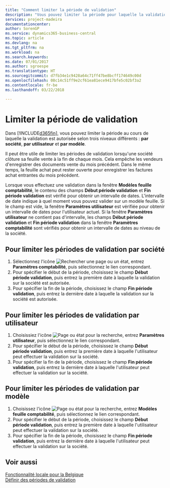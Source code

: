 ```yaml
---
title: "Comment limiter la période de validation"
description: "Vous pouvez limiter la période pour laquelle la validation est autorisée à trois niveaux différents : **Société**, **Utilisateur** et **Modèle**."
services: project-madeira
documentationcenter: 
author: SorenGP
ms.service: dynamics365-business-central
ms.topic: article
ms.devlang: na
ms.tgt_pltfrm: na
ms.workload: na
ms.search.keywords: 
ms.date: 07/01/2017
ms.author: sgroespe
ms.translationtype: HT
ms.sourcegitcommit: d7fb34e1c9428a64c71ff47be8bcff174649c00d
ms.openlocfilehash: 08c14c51ff9e2cf61ea81ece9417bfe5c02bf3a2
ms.contentlocale: fr-be
ms.lasthandoff: 03/22/2018

---
```

# <a name="limit-the-posting-period"></a>Limiter la période de validation
Dans [!INCLUDE[d365fin](../../includes/d365fin_md.md)], vous pouvez limiter la période au cours de laquelle la validation est autorisée selon trois niveaux différents : **par société**, **par utilisateur** et **par modèle**.  

Il peut être utile de limiter les périodes de validation lorsqu'une société clôture sa feuille vente à la fin de chaque mois. Cela empêche les vendeurs d'enregistrer des documents vente du mois précédent. Dans le même temps, la feuille achat peut rester ouverte pour enregistrer les factures achat entrantes du mois précédent.  

Lorsque vous effectuez une validation dans la fenêtre **Modèles feuille comptabilité**, le contenu des champs **Début période validation** et **Fin période validation** est vérifié pour obtenir un intervalle de dates. L'intervalle de date indique à quel moment vous pouvez valider sur un modèle feuille. Si le champ est vide, la fenêtre **Paramètres utilisateur** est vérifiée pour obtenir un intervalle de dates pour l'utilisateur actuel. Si la fenêtre **Paramètres utilisateur** ne contient pas d'intervalle, les champs **Début période validation** et **Fin période validation** dans la fenêtre **Paramètres comptabilité** sont vérifiés pour obtenir un intervalle de dates au niveau de la société.  

## <a name="to-limit-the-posting-periods-by-company"></a>Pour limiter les périodes de validation par société  

1.  Sélectionnez l'icône ![Rechercher une page ou un état](../../media/ui-search/search_small.png "icône Rechercher une page ou un état"), entrez **Paramètres comptabilité**, puis sélectionnez le lien correspondant.  
2.  Pour spécifier le début de la période, choisissez le champ **Début période validation**, puis entrez la première date à laquelle la validation sur la société est autorisée.  
3.  Pour spécifier la fin de la période, choisissez le champ **Fin période validation**, puis entrez la dernière date à laquelle la validation sur la société est autorisée.  

## <a name="to-limit-the-posting-periods-by-user"></a>Pour limiter les périodes de validation par utilisateur  

1.  Choisissiez l'icône ![Page ou état pour la recherche](../../media/ui-search/search_small.png "icône Page ou état pour la recherche"), entrez **Paramètres utilisateur**, puis sélectionnez le lien correspondant.  
2.  Pour spécifier le début de la période, choisissez le champ **Début période validation**, puis entrez la première date à laquelle l'utilisateur peut effectuer la validation sur la société.  
3.  Pour spécifier la fin de la période, choisissez le champ **Fin période validation**, puis entrez la dernière date à laquelle l'utilisateur peut effectuer la validation sur la société.  

## <a name="to-limit-the-posting-periods-by-template"></a>Pour limiter les périodes de validation par modèle  

1.  Choisissez l'icône ![Page ou état pour la recherche](../../media/ui-search/search_small.png "icône Page ou état pour la recherche"), entrez **Modèles feuille comptabilité**, puis sélectionnez le lien correspondant.  
2.  Pour spécifier le début de la période, choisissez le champ **Début période validation**, puis entrez la première date à laquelle l'utilisateur peut effectuer la validation sur la société.  
3.  Pour spécifier la fin de la période, choisissez le champ **Fin période validation**, puis entrez la dernière date à laquelle l'utilisateur peut effectuer la validation sur la société.  

## <a name="see-also"></a>Voir aussi  
 [Fonctionnalité locale pour la Belgique](belgium-local-functionality.md)   
 [Définir des périodes de validation](../../finance-how-specify-posting-periods.md)

